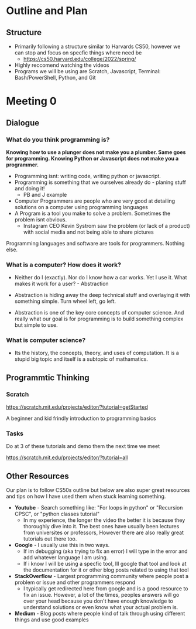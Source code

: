 # Outline and Plan

## Structure 
- Primarily following a structure similar to Harvards CS50, however we can stop and focus on specfic things where need be
    - https://cs50.harvard.edu/college/2022/spring/
- Highly reccomend watching the videos
- Programs we will be using are Scratch, Javascript, Terminal: Bash/PowerShell, Python, and Git


# Meeting 0

## Dialogue 
### What do you think programming is? 

**Knowing how to use a plunger does not make you a plumber. Same goes for programming. Knowing Python or Javascript does not make you a programmer.**
- Programming isnt: writing code, writing python or javascript.
- Programming is something that we ourselves already do - planing stuff and doing it!
    - PB and J example
- Computer Programmers are people who are very good at detailing solutions on a computer using programming languages
- A Program is a tool you make to solve a problem. Sometimes the problem isnt obvious. 
    - Instagram CEO Kevin Systrom saw the problem (or lack of a product) with social media and not being able to share pictures

Programming languages and software are tools for programmers. Nothing else.

### What is a computer? How does it work?
- Neither do I (exactly). Nor do I know how a car works. Yet I use it. What makes it work for a user? - Abstraction

- Abstraction is hiding away the deep technical stuff and overlaying it with something simple. Turn wheel left, go left.

- Abstraction is one of the key core concepts of computer science. And really what our goal is for programming is to build something complex but simple to use.

### What is computer science?
- Its the history, the concepts, theory, and uses of computation. It is a stupid big topic and itself is a subtopic of mathamatics.

## Programmtic Thinking

### Scratch

https://scratch.mit.edu/projects/editor/?tutorial=getStarted

A beginner and kid frindly introduction to programming basics

### Tasks
Do at 3 of these tutorials and demo them the next time we meet 

https://scratch.mit.edu/projects/editor/?tutorial=all



## Other Resources
Our plan is to follow CS50s outline but below are also super great resources and tips on how I have used them when stuck learning something.

- **Youtube** - Search something like: "For loops in python" or "Recursion CPSC", or "python classes tutorial"
    - In my experience, the longer the video the better it is because they thoroughly dive into it. The best ones have usually been lectures from universites or professors, However there are also really great tutorials out there too.
- **Google** - I usually use this in two ways. 
    - If im debugging (aka trying to fix an error) I will type in the error and add whatever language I am using. 
    - If i know I will be using a specfic tool, Ill google that tool and look at the documentation for it or other blog posts related to using that tool
- **StackOverflow** - Largest programming community where people post a problem or issue and other programmers respond
    - I typically get redirected here from google and is a good resource to fix an issue. However, a lot of the times, peoples answers will go over your head because you don't have enough knowledge to understand solutions or even know what your actual problem is.
- **Medium** - Blog posts where people kind of talk through using different things and use good examples